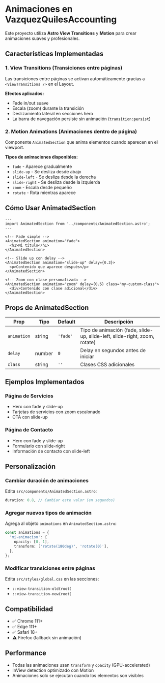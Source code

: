 # Animaciones en VazquezQuilesAccounting

Este proyecto utiliza **Astro View Transitions** y **Motion** para crear animaciones suaves y profesionales.

## Características Implementadas

### 1. View Transitions (Transiciones entre páginas)
Las transiciones entre páginas se activan automáticamente gracias a `<ViewTransitions />` en el Layout.

**Efectos aplicados:**
- Fade in/out suave
- Escala (zoom) durante la transición
- Deslizamiento lateral en secciones hero
- La barra de navegación persiste sin animación (`transition:persist`)

### 2. Motion Animations (Animaciones dentro de página)
Componente `AnimatedSection` que anima elementos cuando aparecen en el viewport.

**Tipos de animaciones disponibles:**
- `fade` - Aparece gradualmente
- `slide-up` - Se desliza desde abajo
- `slide-left` - Se desliza desde la derecha
- `slide-right` - Se desliza desde la izquierda
- `zoom` - Escala desde pequeño
- `rotate` - Rota mientras aparece

## Cómo Usar AnimatedSection

```astro
---
import AnimatedSection from '../components/AnimatedSection.astro';
---

<!-- Fade simple -->
<AnimatedSection animation="fade">
  <h1>Mi título</h1>
</AnimatedSection>

<!-- Slide up con delay -->
<AnimatedSection animation="slide-up" delay={0.3}>
  <p>Contenido que aparece después</p>
</AnimatedSection>

<!-- Zoom con clase personalizada -->
<AnimatedSection animation="zoom" delay={0.5} class="my-custom-class">
  <div>Contenido con clase adicional</div>
</AnimatedSection>
```

## Props de AnimatedSection

| Prop | Tipo | Default | Descripción |
|------|------|---------|-------------|
| `animation` | string | `'fade'` | Tipo de animación (fade, slide-up, slide-left, slide-right, zoom, rotate) |
| `delay` | number | `0` | Delay en segundos antes de iniciar |
| `class` | string | `''` | Clases CSS adicionales |

## Ejemplos Implementados

### Página de Servicios
- Hero con fade y slide-up
- Tarjetas de servicios con zoom escalonado
- CTA con slide-up

### Página de Contacto
- Hero con fade y slide-up
- Formulario con slide-right
- Información de contacto con slide-left

## Personalización

### Cambiar duración de animaciones
Edita `src/components/AnimatedSection.astro`:
```typescript
duration: 0.8, // Cambiar este valor (en segundos)
```

### Agregar nuevos tipos de animación
Agrega al objeto `animations` en `AnimatedSection.astro`:
```typescript
const animations = {
  'mi-animacion': {
    opacity: [0, 1],
    transform: ['rotate(180deg)', 'rotate(0)'],
  },
};
```

### Modificar transiciones entre páginas
Edita `src/styles/global.css` en las secciones:
- `::view-transition-old(root)`
- `::view-transition-new(root)`

## Compatibilidad
- ✅ Chrome 111+
- ✅ Edge 111+
- ✅ Safari 18+
- ⚠️ Firefox (fallback sin animación)

## Performance
- Todas las animaciones usan `transform` y `opacity` (GPU-accelerated)
- InView detection optimizado con Motion
- Animaciones solo se ejecutan cuando los elementos son visibles
